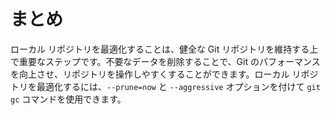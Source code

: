 # まとめ

ローカル リポジトリを最適化することは、健全な Git リポジトリを維持する上で重要なステップです。不要なデータを削除することで、Git のパフォーマンスを向上させ、リポジトリを操作しやすくすることができます。ローカル リポジトリを最適化するには、`--prune=now` と `--aggressive` オプションを付けて `git gc` コマンドを使用できます。
